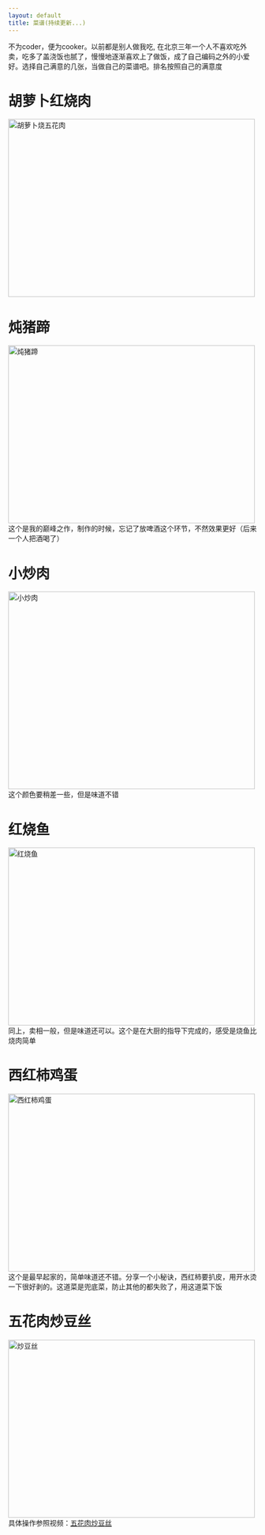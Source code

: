 ```yaml
---
layout: default
title: 菜谱(持续更新...)
---
```

不为coder，便为cooker。以前都是别人做我吃, 在北京三年一个人不喜欢吃外卖，吃多了盖浇饭也腻了，慢慢地逐渐喜欢上了做饭，成了自己编码之外的小爱好。选择自己满意的几张，当做自己的菜谱吧。排名按照自己的满意度

胡萝卜红烧肉
===
<img src="http://dbp-resource.cdn.bcebos.com/a1620f93-4200-9024-4be8-61a6751b1340/WechatIMG1.jpeg"  title="胡萝卜烧五花肉" width="500" height="360"/><br/> 

炖猪蹄
=====
<img src="http://dbp-resource.cdn.bcebos.com/41809ea5-24e1-4616-4f5f-43055aa24060/cook.jpeg"  title="炖猪蹄" width="500" height="360"/><br/> 
这个是我的巅峰之作，制作的时候，忘记了放啤酒这个环节，不然效果更好（后来一个人把酒喝了）  

小炒肉
=====
<img src="http://dbp-resource.cdn.bcebos.com/41809ea5-24e1-4616-4f5f-43055aa24060/meat.jpeg"  title="小炒肉" width="500" height="400"/><br/>
这个颜色要稍差一些，但是味道不错  

红烧鱼
=====
<img src="http://dbp-resource.cdn.bcebos.com/41809ea5-24e1-4616-4f5f-43055aa24060/fish.jpeg"  title="红烧鱼" width="500" height="360"/><br/>
同上，卖相一般，但是味道还可以。这个是在大厨的指导下完成的，感受是烧鱼比烧肉简单  

西红柿鸡蛋
=========  
<img src="http://dbp-resource.cdn.bcebos.com/41809ea5-24e1-4616-4f5f-43055aa24060/xihongshi.jpeg"  title="西红柿鸡蛋" width="500" height="360"/><br/> 
这个是最早起家的，简单味道还不错。分享一个小秘诀，西红柿要扒皮，用开水烫一下很好剥的。这道菜是兜底菜，防止其他的都失败了，用这道菜下饭

五花肉炒豆丝
======
<img src="http://dbp-resource.cdn.bcebos.com/a1620f93-4200-9024-4be8-61a6751b1340/%E7%82%92%E8%B1%86%E4%B8%9D.jpeg"  title="炒豆丝" width="500" height="360"/><br/>
具体操作参照视频：[五花肉炒豆丝](https://www.bilibili.com/video/BV1wJ411F7iN)


